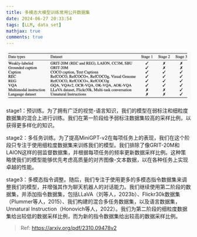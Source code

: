 ```yaml
---
title: 多模态大模型训练常用公开数据集
date: 2024-06-27 20:33:54
tags: [LLM, data set]
mathjax: true
comments: true
---
```


![](https://raw.githubusercontent.com/imonce/imgs/master/202406272034200.png)

stage1：预训练。为了拥有广泛的视觉-语言知识，我们的模型在弱标注和细粒度数据集的混合上进行训练。我们在第一阶段给予弱标注数据集较高的采样比例，以获得更多样化的知识。

stage2：多任务训练。为了提高MiniGPT-v2在每项任务上的表现，我们在这个阶段只专注于使用细粒度数据集来训练我们的模型。我们排除了像GRIT-20M和LAION这样的弱监督数据集，并根据每项任务的频率更新数据采样比例。这种策略使我们的模型能够优先考虑高质量的对齐图像-文本数据，以在各种任务上实现卓越的性能。

stage3：多模态指令调整。随后，我们专注于使用更多的多模态指令数据集来调整我们的模型，并增强其作为聊天机器人的对话能力。我们继续使用第二阶段的数据集，并添加指令数据集，包括LLaVA（刘等人，2023b）、Flickr30k数据集（Plummer等人，2015）、我们构建的混合多任务数据集，以及语言数据集，Unnatural Instruction（Honovich等人，2022）。我们为第二阶段的细粒度数据集给出较低的数据采样比例，而为新的指令数据集给出较高的数据采样比例。

> Ref:
> https://arxiv.org/pdf/2310.09478v2